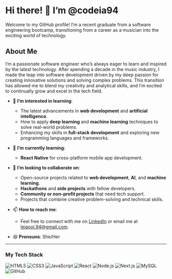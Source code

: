 # Hi there! 👋 I’m @codeia94

Welcome to my GitHub profile! I’m a recent graduate from a software engineering bootcamp, transitioning from a career as a musician into the exciting world of technology.

## About Me

I’m a passionate software engineer who’s always eager to learn and inspired by the latest technology. After spending a decade in the music industry, I made the leap into software development driven by my deep passion for creating innovative solutions and solving complex problems. This transition has allowed me to blend my creativity and analytical skills, and I’m excited to continually grow and excel in the tech field.

- 👀 **I’m interested in learning**:
  - The latest advancements in **web development** and **artificial intelligence**.
  - How to apply **deep learning** and **machine learning** techniques to solve real-world problems.
  - Enhancing my skills in **full-stack development** and exploring new programming languages and frameworks.

- 🌱 **I’m currently learning**:
  - **React Native** for cross-platform mobile app development.

- 💞️ **I’m looking to collaborate on**:
  - Open-source projects related to **web development**, **AI**, and **machine learning**.
  - **Hackathons** and **side projects** with fellow developers.
  - **Community or non-profit projects** that need tech support.
  - Projects that combine creative problem-solving and technical skills.

- 📫 **How to reach me**:
  - Feel free to connect with me on [LinkedIn](https://www.linkedin.com/in/leiaooi1994/) or email me at leiaooi.94@gmail.com.
  <!---
  - Check out my portfolio or ongoing projects at [Your Portfolio](http://yourportfolio.com).
  --->

- 😄 **Pronouns**: She/Her

---

### My Tech Stack

![HTML5](https://img.shields.io/badge/HTML5-E34F26?style=for-the-badge&logo=html5&logoColor=white)
![CSS3](https://img.shields.io/badge/CSS3-1572B6?style=for-the-badge&logo=css3&logoColor=white)
![JavaScript](https://img.shields.io/badge/JavaScript-F7DF1E?style=for-the-badge&logo=javascript&logoColor=black)
![React](https://img.shields.io/badge/React-61DAFB?style=for-the-badge&logo=react&logoColor=black)
![Node.js](https://img.shields.io/badge/Node.js-339933?style=for-the-badge&logo=nodedotjs&logoColor=white)
![Next.js](https://img.shields.io/badge/Next.js-000000?style=for-the-badge&logo=nextdotjs&logoColor=white)
![MySQL](https://img.shields.io/badge/MySQL-4479A1?style=for-the-badge&logo=mysql&logoColor=white)
![GitHub](https://img.shields.io/badge/GitHub-181717?style=for-the-badge&logo=github&logoColor=white)



<!---
codeia94/codeia94 is a ✨ special ✨ repository because its `README.md` (this file) appears on your GitHub profile.
You can click the Preview link to take a look at your changes.
--->
